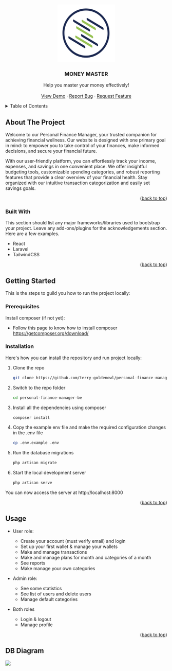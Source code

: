 <a name="readme-top"></a>

<!-- PROJECT LOGO -->
<br />
<div align="center">
  <a href="https://github.com/terry-goldenowl/personal-finance-manager-be">
    <img src="public/images/logo-money-master.png" alt="Logo" width="180" height="180">
  </a>

  <h3 align="center">MONEY MASTER</h3>

  <p align="center">
    Help you master your money effectively!
    <br />
    <br />
    <a href="#">View Demo</a>
    ·
    <a href="https://github.com/terry-goldenowl/personal-finance-manager-fe/issues">Report Bug</a>
    ·
    <a href="https://github.com/terry-goldenowl/personal-finance-manager-fe/issues">Request Feature</a>
  </p>
</div>



<!-- TABLE OF CONTENTS -->
<details>
  <summary>Table of Contents</summary>
  <ol>
    <li>
      <a href="#about-the-project">About The Project</a>
      <ul>
        <li><a href="#built-with">Built With</a></li>
      </ul>
    </li>
    <li>
      <a href="#getting-started">Getting Started</a>
      <ul>
        <li><a href="#prerequisites">Prerequisites</a></li>
        <li><a href="#installation">Installation</a></li>
      </ul>
    </li>
    <li><a href="#usage">Usage</a></li>
  </ol>
</details>



<!-- ABOUT THE PROJECT -->
## About The Project

Welcome to our Personal Finance Manager, your trusted companion for achieving financial wellness. Our website is designed with one primary goal in mind: to empower you to take control of your finances, make informed decisions, and secure your financial future. 

With our user-friendly platform, you can effortlessly track your income, expenses, and savings in one convenient place. We offer insightful budgeting tools, customizable spending categories, and robust reporting features that provide a clear overview of your financial health. Stay organized with our intuitive transaction categorization and easily set savings goals. 

<p align="right">(<a href="#readme-top">back to top</a>)</p>



### Built With

This section should list any major frameworks/libraries used to bootstrap your project. Leave any add-ons/plugins for the acknowledgements section. Here are a few examples.

* React
* Laravel
* TailwindCSS

<p align="right">(<a href="#readme-top">back to top</a>)</p>



<!-- GETTING STARTED -->
## Getting Started

This is the steps to guild you how to run the project locally:

### Prerequisites

Install composer (if not yet):
* Follow this page to know how to install composer https://getcomposer.org/download/

### Installation

Here's how you can install the repository and run project locally:

1. Clone the repo
   ```sh
   git clone https://github.com/terry-goldenowl/personal-finance-manager-be
   ```
2. Switch to the repo folder
   ```sh
   cd personal-finance-manager-be
   ``` 
3. Install all the dependencies using composer
   ```sh
   composer install
   ```
4. Copy the example env file and make the required configuration changes in the .env file
   ```sh
   cp .env.example .env
   ```
5. Run the database migrations
   ```sh
   php artisan migrate
   ```
6. Start the local development server
   ```sh
   php artisan serve
   ```
You can now access the server at http://localhost:8000

<p align="right">(<a href="#readme-top">back to top</a>)</p>



<!-- USAGE EXAMPLES -->
## Usage

* User role:
  * Create your account (must verify email) and login
  * Set up your first wallet & manage your wallets
  * Make and manage transactions
  * Make and manage plans for month and categories of a month
  * See reports
  * Make manage your own categories

* Admin role:
  * See some statistics
  * See list of users and delete users
  * Manage default categories
 
* Both roles
  * Login & logout
  * Manage profile

<p align="right">(<a href="#readme-top">back to top</a>)</p>

## DB Diagram
[![](https://mermaid.ink/img/pako:eNqN0dEKgjAUBuBXOZxre4HdjZIKTEMXEQxiuFNKmTHdRczePaUiMot2ez7O_7PjMC01IUMyk1ztjSrkCdq3SvwYmmY0ahyseRD4gkGmqt6wdDDmwp9G8ebLWMQ8TPhYzKOQQWpI1fSJFlEoZttlwH-YZ84Au_cbSAQGEm1FGnalkTikX9F_4LcOg_4p_i3T978T0MOCTKFy3R7MdRsk1hkVJLGjWplDx66tU7Yuk8spRVYbSx7as27_63FiZDt1rOh6AzyDmkE?type=png)](https://mermaid.live/edit#pako:eNqN0dEKgjAUBuBXOZxre4HdjZIKTEMXEQxiuFNKmTHdRczePaUiMot2ez7O_7PjMC01IUMyk1ztjSrkCdq3SvwYmmY0ahyseRD4gkGmqt6wdDDmwp9G8ebLWMQ8TPhYzKOQQWpI1fSJFlEoZttlwH-YZ84Au_cbSAQGEm1FGnalkTikX9F_4LcOg_4p_i3T978T0MOCTKFy3R7MdRsk1hkVJLGjWplDx66tU7Yuk8spRVYbSx7as27_63FiZDt1rOh6AzyDmkE)

<!-- MARKDOWN LINKS & IMAGES -->
<!-- https://www.markdownguide.org/basic-syntax/#reference-style-links -->
[contributors-shield]: https://img.shields.io/github/contributors/othneildrew/Best-README-Template.svg?style=for-the-badge
[contributors-url]: https://github.com/othneildrew/Best-README-Template/graphs/contributors
[forks-shield]: https://img.shields.io/github/forks/othneildrew/Best-README-Template.svg?style=for-the-badge
[forks-url]: https://github.com/othneildrew/Best-README-Template/network/members
[stars-shield]: https://img.shields.io/github/stars/othneildrew/Best-README-Template.svg?style=for-the-badge
[stars-url]: https://github.com/othneildrew/Best-README-Template/stargazers
[issues-shield]: https://img.shields.io/github/issues/othneildrew/Best-README-Template.svg?style=for-the-badge
[issues-url]: https://github.com/othneildrew/Best-README-Template/issues
[license-shield]: https://img.shields.io/github/license/othneildrew/Best-README-Template.svg?style=for-the-badge
[license-url]: https://github.com/othneildrew/Best-README-Template/blob/master/LICENSE.txt
[linkedin-shield]: https://img.shields.io/badge/-LinkedIn-black.svg?style=for-the-badge&logo=linkedin&colorB=555
[linkedin-url]: https://linkedin.com/in/othneildrew
[product-screenshot]: images/screenshot.png
[Next.js]: https://img.shields.io/badge/next.js-000000?style=for-the-badge&logo=nextdotjs&logoColor=white
[Next-url]: https://nextjs.org/
[React.js]: https://img.shields.io/badge/React-20232A?style=for-the-badge&logo=react&logoColor=61DAFB
[React-url]: https://reactjs.org/
[Vue.js]: https://img.shields.io/badge/Vue.js-35495E?style=for-the-badge&logo=vuedotjs&logoColor=4FC08D
[Vue-url]: https://vuejs.org/
[Angular.io]: https://img.shields.io/badge/Angular-DD0031?style=for-the-badge&logo=angular&logoColor=white
[Angular-url]: https://angular.io/
[Svelte.dev]: https://img.shields.io/badge/Svelte-4A4A55?style=for-the-badge&logo=svelte&logoColor=FF3E00
[Svelte-url]: https://svelte.dev/
[Laravel.com]: https://img.shields.io/badge/Laravel-FF2D20?style=for-the-badge&logo=laravel&logoColor=white
[Laravel-url]: https://laravel.com
[Bootstrap.com]: https://img.shields.io/badge/Bootstrap-563D7C?style=for-the-badge&logo=bootstrap&logoColor=white
[Bootstrap-url]: https://getbootstrap.com
[JQuery.com]: https://img.shields.io/badge/jQuery-0769AD?style=for-the-badge&logo=jquery&logoColor=white
[JQuery-url]: https://jquery.com 
